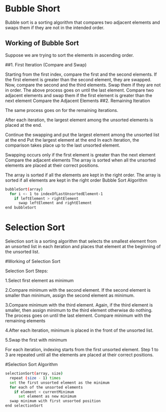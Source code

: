 # Bubble Short
Bubble sort is a sorting algorithm that compares two adjacent elements and swaps them if they are not in the intended order.

## Working of Bubble Sort
Suppose we are trying to sort the elements in ascending order.

##1. First Iteration (Compare and Swap)

Starting from the first index, compare the first and the second elements.
If the first element is greater than the second element, they are swapped.
Now, compare the second and the third elements. Swap them if they are not in order.
The above process goes on until the last element.
Compare two adjacent elements and swap them if the first element is greater than the next element
Compare the Adjacent Elements
##2. Remaining Iteration

The same process goes on for the remaining iterations.

After each iteration, the largest element among the unsorted elements is placed at the end.

Continue the swapping and put the largest element among the unsorted list at the end
Put the largest element at the end
In each iteration, the comparison takes place up to the last unsorted element.

Swapping occurs only if the first element is greater than the next element
Compare the adjacent elements
The array is sorted when all the unsorted elements are placed at their correct positions.

The array is sorted if all the elements are kept in the right order.
The array is sorted if all elements are kept in the right order
Bubble Sort Algorithm
```bash
bubbleSort(array)
  for i <- 1 to indexOfLastUnsortedElement-1
    if leftElement > rightElement
      swap leftElement and rightElement
end bubbleSort
```


# Selection Sort
Selection sort is a sorting algorithm that selects the smallest element from an unsorted list in each iteration and places that element at the beginning of the unsorted list.

#Working of Selection Sort

Selection Sort Steps:

1.Select first element as minimum

2.Compare minimum with the second element. If the second element is smaller than minimum, assign the second element as minimum.

3.Compare minimum with the third element. Again, if the third element is smaller, then assign minimum to the third element otherwise do nothing. The process goes on until the last element.
Compare minimum with the remaining elements

4.After each iteration, minimum is placed in the front of the unsorted list.

5.Swap the first with minimum

For each iteration, indexing starts from the first unsorted element. Step 1 to 3 are repeated until all the elements are placed at their correct positions.

#Selection Sort Algorithm
```bash
selectionSort(array, size)
  repeat (size - 1) times
  set the first unsorted element as the minimum
  for each of the unsorted elements
    if element < currentMinimum
      set element as new minimum
  swap minimum with first unsorted position
end selectionSort
```
